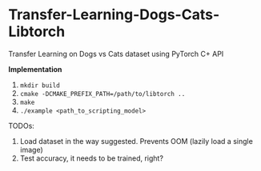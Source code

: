 # Transfer-Learning-Dogs-Cats-Libtorch

Transfer Learning on Dogs vs Cats dataset using PyTorch C+ API

**Implementation**

1. `mkdir build`
2. `cmake -DCMAKE_PREFIX_PATH=/path/to/libtorch ..`
3. `make`
4. `./example <path_to_scripting_model>`

TODOs:

1. Load dataset in the way suggested. Prevents OOM (lazily load a single image)
2. Test accuracy, it needs to be trained, right?
